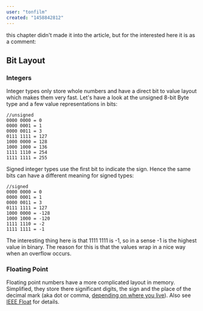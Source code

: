 ```yaml
---
user: "tonfilm"
created: "1458842812"
---
```


this chapter didn't made it into the article, but for the interested here it is as a comment:

##  Bit Layout
###  Integers
Integer types only store whole numbers and have a direct bit to value layout which makes them very fast. Let's have a look at the unsigned 8-bit Byte type and a few value representations in bits:

```
//unsigned
0000 0000 = 0
0000 0001 = 1
0000 0011 = 3
0111 1111 = 127
1000 0000 = 128
1000 1000 = 136
1111 1110 = 254
1111 1111 = 255
```

Signed integer types use the first bit to indicate the sign. Hence the same bits can have a different meaning for signed types:

```
//signed
0000 0000 = 0
0000 0001 = 1
0000 0011 = 3
0111 1111 = 127
1000 0000 = -128
1000 1000 = -120
1111 1110 = -2
1111 1111 = -1
```

The interesting thing here is that 1111 1111 is -1, so in a sense -1 is the highest value in binary. The reason for this is that the values wrap in a nice way when an overflow occurs.

###  Floating Point
Floating point numbers have a more complicated layout in memory. Simplified, they store there significant digits, the sign and the place of the decimal mark (aka dot or comma, [depending on where you live](https://en.wikipedia.org/wiki/Decimal_mark#Hindu.E2.80.93Arabic_numeral_system)). Also see [IEEE Float](http://steve.hollasch.net/cgindex/coding/ieeefloat.html) for details.
